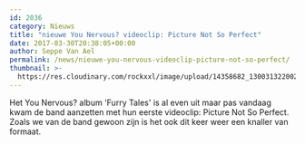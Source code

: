 ```yaml
---
id: 2036
category: Nieuws
title: "nieuwe You Nervous? videoclip: Picture Not So Perfect"
date: 2017-03-30T20:38:05+00:00
author: Seppe Van Ael
permalink: /news/nieuwe-you-nervous-videoclip-picture-not-so-perfect/
thumbnail: >-
  https://res.cloudinary.com/rockxxl/image/upload/14358682_1300313220021596_3471676499181854692_n.jpg
---
```

Het You Nervous? album 'Furry Tales' is al even uit maar pas vandaag kwam de band aanzetten met hun eerste videoclip: Picture Not So Perfect. Zoals we van de band gewoon zijn is het ook dit keer weer een knaller van formaat.
